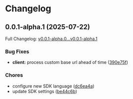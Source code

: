 # Changelog

## 0.0.1-alpha.1 (2025-07-22)

Full Changelog: [v0.0.1-alpha.0...v0.0.1-alpha.1](https://github.com/llamastack/llama-stack-client-go/compare/v0.0.1-alpha.0...v0.0.1-alpha.1)

### Bug Fixes

* **client:** process custom base url ahead of time ([390e75f](https://github.com/llamastack/llama-stack-client-go/commit/390e75f7c06a4f117f014ea21de975d44b5fdff4))


### Chores

* configure new SDK language ([dc6ea4a](https://github.com/llamastack/llama-stack-client-go/commit/dc6ea4a0e9dcf92a9615bb736e2665e332f34e04))
* update SDK settings ([be44c6b](https://github.com/llamastack/llama-stack-client-go/commit/be44c6b335b37abe2911b31f39030bdc68e5bf53))
